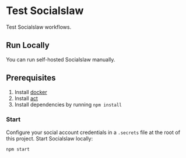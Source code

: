 # Test Socialslaw

Test Socialslaw workflows.

## Run Locally

You can run self-hosted Socialslaw manually.

## Prerequisites

1. Install [docker](https://docs.docker.com/get-docker/)
1. Install [act](https://github.com/nektos/act)
1. Install dependencies by running `npm install`

### Start

Configure your social account credentials in a `.secrets` file at the root of this project. Start Socialslaw locally:

```bash
npm start
```
